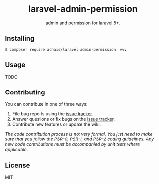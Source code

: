 <h1 align="center"> laravel-admin-permission </h1>

<p align="center"> admin and permission for laravel 5+.</p>


## Installing

```shell
$ composer require achais/laravel-admin-permission -vvv
```

## Usage

TODO

## Contributing

You can contribute in one of three ways:

1. File bug reports using the [issue tracker](https://github.com/achais/laravel-admin-permission/issues).
2. Answer questions or fix bugs on the [issue tracker](https://github.com/achais/laravel-admin-permission/issues).
3. Contribute new features or update the wiki.

_The code contribution process is not very formal. You just need to make sure that you follow the PSR-0, PSR-1, and PSR-2 coding guidelines. Any new code contributions must be accompanied by unit tests where applicable._

## License

MIT